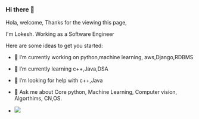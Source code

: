 ### Hi there 👋

Hola, welcome, Thanks for the viewing this page,

I'm Lokesh. Working as a Software Engineer

Here are some ideas to get you started:

- 🔭 I’m currently working on python,machine learning, aws,Django,RDBMS
- 🌱 I’m currently learning c++,Java,DSA
- 🤔 I’m looking for help with c++,Java
- 💬 Ask me about Core python, Machine Learning, Computer vision, Algorthims, CN,OS.

- ![](https://komarev.com/ghpvc/?username=jeykarlokes&label=PROFILE+VIEWS)

